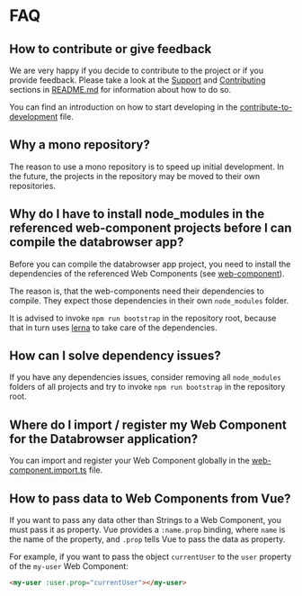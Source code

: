 # FAQ

## How to contribute or give feedback

We are very happy if you decide to contribute to the project or if you provide feedback. Please take a look at the [Support](./README.md#support) and [Contributing](./README.md#contributing) sections in [README.md](./README) for information about how to do so.

You can find an introduction on how to start developing in the [contribute-to-development](./doc/contribute-to-development.md) file.

## Why a mono repository?

The reason to use a mono repository is to speed up initial development. In the future, the projects in the repository may
be moved to their own repositories.

## Why do I have to install node_modules in the referenced web-component projects before I can compile the databrowser app?

Before you can compile the databrowser app project, you need to install the dependencies of the referenced Web Components (see [web-component](../web-component)).

The reason is, that the web-components need their dependencies to compile. They expect those dependencies in their own
`node_modules` folder.

It is advised to invoke `npm run bootstrap` in the repository root, because that in turn uses [lerna](https://lerna.js.org/)
to take care of the dependencies.

## How can I solve dependency issues?

If you have any dependencies issues, consider removing all `node_modules` folders of all projects and try to invoke
`npm run bootstrap` in the repository root.

## Where do I import / register my Web Component for the Databrowser application?

You can import and register your Web Component globally in the [web-component.import.ts](./databrowser/plugins/web-component.import.ts) file.

## How to pass data to Web Components from Vue?

If you want to pass any data other than Strings to a Web Component, you must pass it as property. Vue provides a `:name.prop` binding, where `name` is the name of the property, and `.prop` tells Vue to pass the data as property.

For example, if you want to pass the object `currentUser` to the `user` property of the `my-user` Web Component:

```html
<my-user :user.prop="currentUser"></my-user>
```
